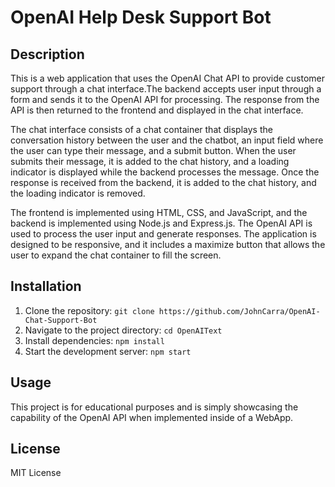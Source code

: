 # OpenAI Help Desk Support Bot

## Description

This is a web application that uses the OpenAI Chat API to provide customer support through a chat interface.The backend accepts user input through a form and sends it to the OpenAI API for processing. The response from the API is then returned to the frontend and displayed in the chat interface.

The chat interface consists of a chat container that displays the conversation history between the user and the chatbot, an input field where the user can type their message, and a submit button. When the user submits their message, it is added to the chat history, and a loading indicator is displayed while the backend processes the message. Once the response is received from the backend, it is added to the chat history, and the loading indicator is removed.

The frontend is implemented using HTML, CSS, and JavaScript, and the backend is implemented using Node.js and Express.js. The OpenAI API is used to process the user input and generate responses. The application is designed to be responsive, and it includes a maximize button that allows the user to expand the chat container to fill the screen.

## Installation

1. Clone the repository: `git clone https://github.com/JohnCarra/OpenAI-Chat-Support-Bot`
2. Navigate to the project directory: `cd OpenAIText`
3. Install dependencies: `npm install`
4. Start the development server: `npm start`

## Usage

This project is for educational purposes and is simply showcasing the capability of the OpenAI API when implemented inside of a WebApp.

## License

MIT License
